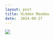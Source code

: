 ```yaml
---
layout: post
title: Hidden Meadow
date:  2014-09-27
---
```


![](https://infinit.io/link/vokoiva8/3ka9Zty.jpg)